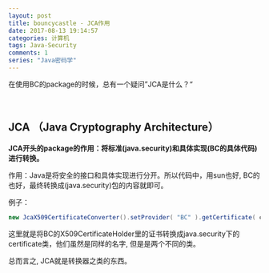 ```yaml
---
layout: post
title: bouncycastle - JCA作用
date: 2017-08-13 19:14:57
categories: 计算机
tags: Java-Security 
comments: 1
series: "Java密码学"
---
```




在使用BC的package的时候，总有一个疑问”JCA是什么？“

<br>

## JCA （Java Cryptography Architecture）

**JCA开头的package的作用：将标准(java.security)和具体实现(BC的具体代码)进行转换。**

作用：Java是将安全的接口和具体实现进行分开。所以代码中，用sun也好, BC的也好，最终转换成(java.security)包的内容就即可。   

例子：

```java
new JcaX509CertificateConverter().setProvider( "BC" ).getCertificate( certificateHolder );
```
这里就是将BC的X509CertificateHolder里的证书转换成java.security下的certificate类，他们虽然是同样的名字, 但是是两个不同的类。


总而言之, JCA就是转换器之类的东西。